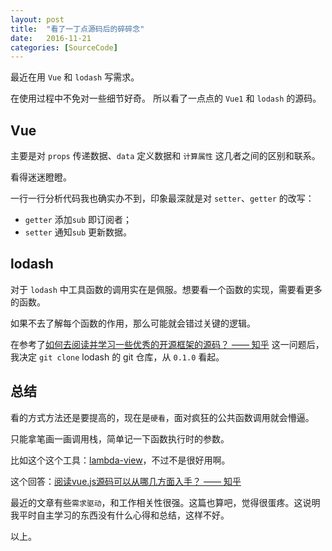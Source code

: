 ```yaml
---
layout: post
title:  "看了一丁点源码后的碎碎念"
date:   2016-11-21
categories: [SourceCode]
---
```


最近在用 `Vue` 和 `lodash` 写需求。

在使用过程中不免对一些细节好奇。
所以看了一点点的 `Vue1` 和 `lodash` 的源码。

## Vue

主要是对 `props` 传递数据、`data` 定义数据和 `计算属性` 这几者之间的区别和联系。

看得迷迷瞪瞪。

一行一行分析代码我也确实办不到，印象最深就是对 `setter`、`getter` 的改写：

- `getter` 添加`sub` 即订阅者；
- `setter` 通知`sub` 更新数据。

## lodash

对于 `lodash` 中工具函数的调用实在是佩服。想要看一个函数的实现，需要看更多的函数。

如果不去了解每个函数的作用，那么可能就会错过关键的逻辑。

在参考了[如何去阅读并学习一些优秀的开源框架的源码？ —— 知乎](https://www.zhihu.com/question/26766601) 这一问题后，我决定 `git clone` lodash 的 git 仓库，从 `0.1.0` 看起。

## 总结

看的方式方法还是要提高的，现在是`硬看`，面对疯狂的公共函数调用就会懵逼。

只能拿笔画一画调用栈，简单记一下函数执行时的参数。

比如这个这个工具：[lambda-view](https://github.com/Jianru-Lin/lambda-view)，不过不是很好用啊。

这个回答：[阅读vue.js源码可以从哪几方面入手？ —— 知乎](https://www.zhihu.com/question/36986850)

最近的文章有些`需求驱动`，和工作相关性很强。这篇也算吧，觉得很蛋疼。这说明我平时自主学习的东西没有什么心得和总结，这样不好。

以上。
